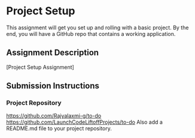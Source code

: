 # Project Setup
This assignment will get you set up and rolling with a basic project. By the end, you will have a GitHub repo that contains a working application.

## Assignment Description
[Project Setup Assignment]


## Submission Instructions

### Project Repository
https://github.com/Rajyalaxmi-g/to-do
https://github.com/LaunchCodeLiftoffProjects/to-do
Also add a README.md file to your project repository.
